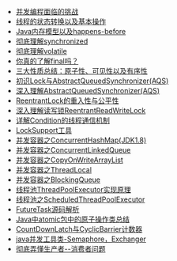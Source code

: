 * [并发编程面临的挑战](/Java高级/Java并发编程的艺术/1、并发编程面临的挑战 "并发编程面临的挑战")
* [线程的状态转换以及基本操作](/Java高级/Java并发编程的艺术/2、线程的状态转换以及基本操作 "线程的状态转换以及基本操作")
* [Java内存模型以及happens-before](/Java高级/Java并发编程的艺术/3、Java内存模型以及happens-before "Java内存模型以及happens-before")
* [彻底理解synchronized](/Java高级/Java并发编程的艺术/4、彻底理解synchronized "彻底理解synchronized")
* [彻底理解volatile](/Java高级/Java并发编程的艺术/5、彻底理解volatile "彻底理解volatile")
* [你真的了解final吗？](/Java高级/Java并发编程的艺术/6、你真的了解final吗？ "你真的了解final吗？")
* [三大性质总结：原子性、可见性以及有序性](/Java高级/Java并发编程的艺术/7、三大性质总结：原子性、可见性以及有序性 "三大性质总结：原子性、可见性以及有序性")
* [初识Lock与AbstractQueuedSynchronizer(AQS)](/Java高级/Java并发编程的艺术/8、初识Lock与AbstractQueuedSynchronizer(AQS) "初识Lock与AbstractQueuedSynchronizer(AQS)")
* [深入理解AbstractQueuedSynchronizer(AQS)](/Java高级/Java并发编程的艺术/9、深入理解AbstractQueuedSynchronizer(AQS) "深入理解AbstractQueuedSynchronizer(AQS)")
* [ReentrantLock的重入性与公平性](/Java高级/Java并发编程的艺术/10、ReentrantLock的重入性与公平性 "ReentrantLock的重入性与公平性")
* [深入理解读写锁ReentrantReadWriteLock](/Java高级/Java并发编程的艺术/11、深入理解读写锁ReentrantReadWriteLock "深入理解读写锁ReentrantReadWriteLock")
* [详解Condition的线程通信机制](/Java高级/Java并发编程的艺术/12、详解Condition的线程通信机制 "详解Condition的线程通信机制")
* [LockSupport工具](/Java高级/Java并发编程的艺术/13、LockSupport工具 "LockSupport工具")
* [并发容器之ConcurrentHashMap(JDK1.8)](/Java高级/Java并发编程的艺术/14、并发容器之ConcurrentHashMap(JDK1.8) "并发容器之ConcurrentHashMap(JDK1.8)")
* [并发容器之ConcurrentLinkedQueue](/Java高级/Java并发编程的艺术/15、并发容器之ConcurrentLinkedQueue "并发容器之ConcurrentLinkedQueue")
* [并发容器之CopyOnWriteArrayList](/Java高级/Java并发编程的艺术/16、并发容器之CopyOnWriteArrayList "并发容器之CopyOnWriteArrayList")
* [并发容器之ThreadLocal](/Java高级/Java并发编程的艺术/17、并发容器之ThreadLocal "并发容器之ThreadLocal")
* [并发容器之BlockingQueue](/Java高级/Java并发编程的艺术/18、并发容器之BlockingQueue "并发容器之BlockingQueue")
* [线程池ThreadPoolExecutor实现原理](/Java高级/Java并发编程的艺术/19、线程池ThreadPoolExecutor实现原理 "线程池ThreadPoolExecutor实现原理")
* [线程池之ScheduledThreadPoolExecutor](/Java高级/Java并发编程的艺术/20、线程池之ScheduledThreadPoolExecutor "线程池之ScheduledThreadPoolExecutor")
* [FutureTask源码解析](/Java高级/Java并发编程的艺术/21、FutureTask源码解析 "FutureTask源码解析")
* [Java中atomic包中的原子操作类总结](/Java高级/Java并发编程的艺术/22、Java中atomic包中的原子操作类总结 "Java中atomic包中的原子操作类总结")
* [CountDownLatch与CyclicBarrier计数器](/Java高级/Java并发编程的艺术/23、CountDownLatch与CyclicBarrier计数器 "CountDownLatch与CyclicBarrier计数器")
* [java并发工具类-Semaphore，Exchanger](/Java高级/Java并发编程的艺术/24、java并发工具类-Semaphore，Exchanger "java并发工具类-Semaphore，Exchanger")
* [彻底弄懂生产者--消费者问题](/Java高级/Java并发编程的艺术/25、彻底弄懂生产者--消费者问题 "彻底弄懂生产者--消费者问题")

